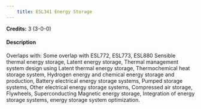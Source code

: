 ```yaml
---
    title: ESL341 Energy Storage
---
```

**Credits:** 3 (3-0-0)



#### Description 
Overlaps with: Some overlap with ESL772, ESL773, ESL880 Sensible thermal energy storage, Latent energy storage, Thermal management system design using Latent thermal energy storage, Thermochemical heat storage system, Hydrogen energy and chemical energy storage and production, Battery electrical energy storage systems, Pumped storage systems, Other electrical energy storage systems, Compressed air storage, Flywheels, Superconducting Magnetic energy storage, Integration of energy storage systems, energy storage system optimization.